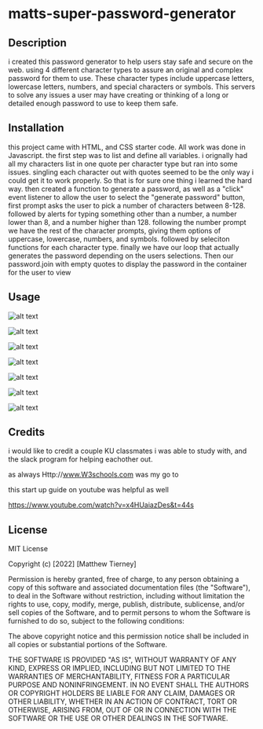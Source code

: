 # matts-super-password-generator

## Description 
i created this password generator to help users stay safe and secure on the web. using 4 different character types to assure an original and complex password for them to use.
These character types include uppercase letters, lowercase letters, numbers, and special characters or symbols.
This servers to solve any issues a user may have creating or thinking of a long or detailed enough password to use to keep them safe.

## Installation 
this project came with HTML, and CSS starter code. All work was done in Javascript. the first step was to list and define all variables. i orignally had all my characters list in one quote per character type but ran into some issues. singling each character out with quotes seemed to be the only way i could get it to work properly. So that is for sure one thing i learned the hard way. then created a function to generate a password, as well as a "click" event listener to allow the user to select the "generate password" button,
first prompt asks the user to pick a number of characters between 8-128. followed by alerts for typing something other than a number, a number lower than 8, and a number higher than 128.
following the number prompt we have the rest of the character prompts, giving them options of uppercase, lowercase, numbers, and symbols. followed by seleciton functions for each character type.
finally we have our loop that actually generates the password depending on the users selections. Then our password.join with empty quotes to display the password in the container for the user to view 

## Usage 
![alt text](assets/images/Screenshot%20(42).png)
  

      
![alt text](assets\images/Screenshot%20(43).png)
    


![alt text](assets\images/Screenshot%20(44).png)
    

      
 ![alt text](assets\images/Screenshot%20(45).png)
    

      
![alt text](assets\images/Screenshot%20(46).png)
    

      
![alt text](assets\images/Screenshot%20(47).png)
    

      
![alt text](assets\images/Screenshot%20(48).png)
    



## Credits

i would like to credit a couple KU classmates i was able to study with, and the slack program for helping eachother out. 

as always Http://www.W3schools.com was my go to 

this start up guide on youtube was helpful as well

https://www.youtube.com/watch?v=x4HUaiazDes&t=44s

## License 

MIT License

Copyright (c) [2022] [Matthew Tierney]

Permission is hereby granted, free of charge, to any person obtaining a copy
of this software and associated documentation files (the "Software"), to deal
in the Software without restriction, including without limitation the rights
to use, copy, modify, merge, publish, distribute, sublicense, and/or sell
copies of the Software, and to permit persons to whom the Software is
furnished to do so, subject to the following conditions:

The above copyright notice and this permission notice shall be included in all
copies or substantial portions of the Software.

THE SOFTWARE IS PROVIDED "AS IS", WITHOUT WARRANTY OF ANY KIND, EXPRESS OR
IMPLIED, INCLUDING BUT NOT LIMITED TO THE WARRANTIES OF MERCHANTABILITY,
FITNESS FOR A PARTICULAR PURPOSE AND NONINFRINGEMENT. IN NO EVENT SHALL THE
AUTHORS OR COPYRIGHT HOLDERS BE LIABLE FOR ANY CLAIM, DAMAGES OR OTHER
LIABILITY, WHETHER IN AN ACTION OF CONTRACT, TORT OR OTHERWISE, ARISING FROM,
OUT OF OR IN CONNECTION WITH THE SOFTWARE OR THE USE OR OTHER DEALINGS IN THE
SOFTWARE.

